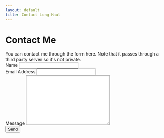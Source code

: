 ```yaml
---
layout: default
title: Contact Long Haul
---
```


<div id="contact">
  <h1 class="pageTitle">Contact Me</h1>
  <div class="contactContent">
  You can contact me through the form here.
  Note that it passes through a third party server so it's not private.
  </div>
  <form action="http://formspree.io/frank.vanever@gmail.com" method="post">
    <label for="name">Name</label>    
    <input type="text" id="name" name="name" class="full-width"><br>
    <label for="email">Email Address</label>
    <input type="email" id="email" name="_replyto" class="full-width"><br>
    <label for="message">Message</label>
    <textarea name="message" id="message" cols="30" rows="10" class="full-width"></textarea><br>
    <input type="submit" value="Send" class="button">
  </form>
</div>
